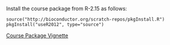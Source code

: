 Install the course package from R-2.15 as follows:

    source("http://bioconductor.org/scratch-repos/pkgInstall.R")
    pkgInstall("useR2012", type="source")

[Course Package Vignette](Bioconductor-tutorial.pdf)

